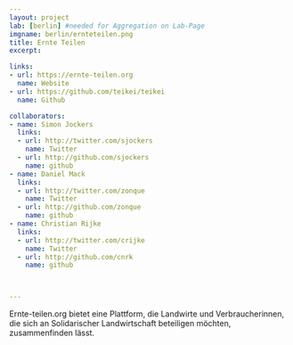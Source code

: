 ```yaml
---
layout: project
lab: [berlin] #needed for Aggregation on Lab-Page
imgname: berlin/ernteteilen.png
title: Ernte Teilen
excerpt:

links:
- url: https://ernte-teilen.org
  name: Website
- url: https://github.com/teikei/teikei
  name: Github

collaborators:
- name: Simon Jockers
  links:
  - url: http://twitter.com/sjockers
    name: Twitter
  - url: http://github.com/sjockers
    name: github
- name: Daniel Mack
  links:
  - url: http://twitter.com/zonque
    name: Twitter
  - url: http://github.com/zonque
    name: github
- name: Christian Rijke
  links:
  - url: http://twitter.com/crijke
    name: Twitter
  - url: http://github.com/cnrk
    name: github



---
```


Ernte-teilen.org bietet eine Plattform, die Landwirte und Verbraucherinnen, die sich an Solidarischer Landwirtschaft beteiligen möchten, zusammenfinden lässt.
